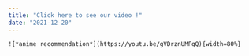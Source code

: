 ```yaml
---
title: "Click here to see our video !"
date: "2021-12-20"
---
```


```{r}
![*anime recommendation*](https://youtu.be/gVDrznUMFqQ){width=80%}
```

